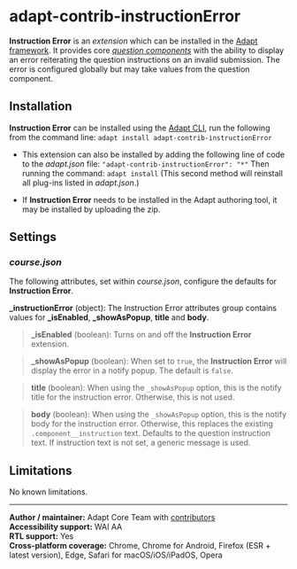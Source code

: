 # adapt-contrib-instructionError

**Instruction Error** is an *extension* which can be installed in the [Adapt framework](https://github.com/adaptlearning/adapt_framework).
It provides core [*question components*](https://github.com/adaptlearning/adapt_framework/wiki/Core-Plug-ins-in-the-Adapt-Learning-Framework#question-components) with the ability to display an error reiterating the question instructions on an invalid submission. The error is configured globally but may take values from the question component.

## Installation

**Instruction Error** can be installed using the [Adapt CLI](https://github.com/adaptlearning/adapt-cli), run the following from the command line:
`adapt install adapt-contrib-instructionError`

* This extension can also be installed by adding the following line of code to the *adapt.json* file:
    `"adapt-contrib-instructionError": "*"`
    Then running the command:
    `adapt install`
    (This second method will reinstall all plug-ins listed in *adapt.json*.)

* If **Instruction Error** needs to be installed in the Adapt authoring tool, it may be installed by uploading the zip.

## Settings

### *course.json*

The following attributes, set within *course.json*, configure the defaults for **Instruction Error**.

**\_instructionError** (object): The Instruction Error attributes group contains values for **\_isEnabled**, **\_showAsPopup**, **title** and **body**.

>**\_isEnabled** (boolean): Turns on and off the **Instruction Error** extension.

>**\_showAsPopup** (boolean): When set to `true`, the **Instruction Error** will display the error in a notify popup. The default is `false`.

>**title** (boolean): When using the `_showAsPopup` option, this is the notify title for the instruction error. Otherwise, this is not used.

>**body** (boolean): When using the `_showAsPopup` option, this is the notify body for the instruction error. Otherwise, this replaces the existing `.component__instruction` text. Defaults to the question instruction text. If instruction text is not set, a generic message is used.

## Limitations

No known limitations.

----------------------------
**Author / maintainer:** Adapt Core Team with [contributors](https://github.com/adaptlearning/adapt-contrib-tutor/graphs/contributors)<br>
**Accessibility support:** WAI AA<br>
**RTL support:** Yes<br>
**Cross-platform coverage:** Chrome, Chrome for Android, Firefox (ESR + latest version), Edge, Safari for macOS/iOS/iPadOS, Opera<br>
